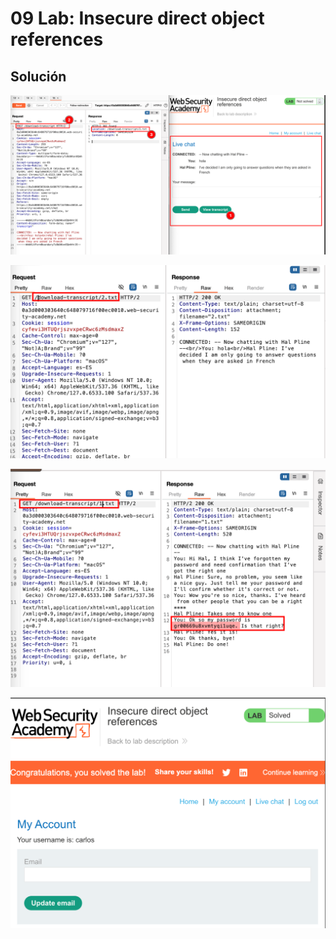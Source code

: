 # 09 Lab: Insecure direct object references

## Solución

![image.png](09%20Lab%20Insecure%20direct%20object%20references%2017efab5460ec809db6e8e4598ea9a563/image.png)

![image.png](09%20Lab%20Insecure%20direct%20object%20references%2017efab5460ec809db6e8e4598ea9a563/image%201.png)

![image.png](09%20Lab%20Insecure%20direct%20object%20references%2017efab5460ec809db6e8e4598ea9a563/image%202.png)

![image.png](09%20Lab%20Insecure%20direct%20object%20references%2017efab5460ec809db6e8e4598ea9a563/image%203.png)